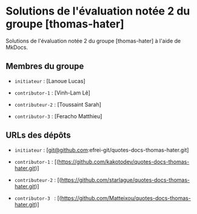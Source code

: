 # Solutions de l'évaluation notée 2 du groupe [thomas-hater]

Solutions de l'évaluation notée 2 du groupe [thomas-hater] à l'aide de MkDocs.

## Membres du groupe

- `initiateur` : [Lanoue Lucas]

- `contributor-1` : [Vinh-Lam Lê]

- `contributeur-2` : [Toussaint Sarah]

- `contributor-3` : [Feracho Matthieu]

## URLs des dépôts

- `initiateur` : [git@github.com:efrei-git/quotes-docs-thomas-hater.git]

- `contributor-1` : [(https://github.com/kakotodev/quotes-docs-thomas-hater.git)]

- `contributeur-2` : [(https://github.com/starlague/quotes-docs-thomas-hater.git)]

- `contributor-3 ` : [(https://github.com/Matteixou/quotes-docs-thomas-hater.git)]


